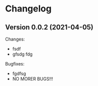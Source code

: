 # Changelog


## Version 0.0.2 (2021-04-05)

Changes:

* fsdf
* gfsdg fdg

Bugfixes:

* fgdfsg
* NO MORER BUGS!!!
